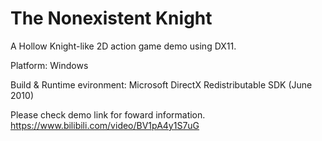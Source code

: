 # The Nonexistent Knight
A Hollow Knight-like 2D action game demo using DX11.


Platform:
Windows

Build & Runtime evironment:
Microsoft DirectX Redistributable SDK (June 2010)

Please check demo link for foward information.
https://www.bilibili.com/video/BV1pA4y1S7uG
